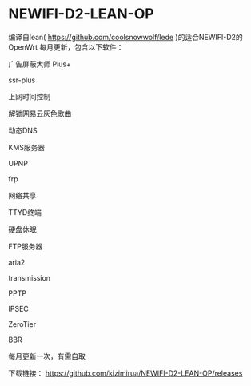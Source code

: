 # NEWIFI-D2-LEAN-OP
编译自lean( https://github.com/coolsnowwolf/lede )的适合NEWIFI-D2的OpenWrt
每月更新，包含以下软件：

广告屏蔽大师 Plus+

ssr-plus

上网时间控制

解锁网易云灰色歌曲

动态DNS

KMS服务器

UPNP

frp

网络共享

TTYD终端

硬盘休眠

FTP服务器

aria2

transmission

PPTP

IPSEC

ZeroTier

BBR

每月更新一次，有需自取

下载链接： https://github.com/kizimirua/NEWIFI-D2-LEAN-OP/releases
